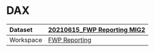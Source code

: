 



# DAX

|Dataset|[20210615_FWP Reporting MIG2](./../20210615_FWP-Reporting-MIG2.md)|
| :--- | :--- |
|Workspace|[FWP Reporting](../../Workspaces/FWP-Reporting.md)|
